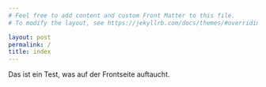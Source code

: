 ```yaml
---
# Feel free to add content and custom Front Matter to this file.
# To modify the layout, see https://jekyllrb.com/docs/themes/#overriding-theme-defaults

layout: post
permalink: /
title: index
---
```


Das ist ein Test, was auf der Frontseite auftaucht.
